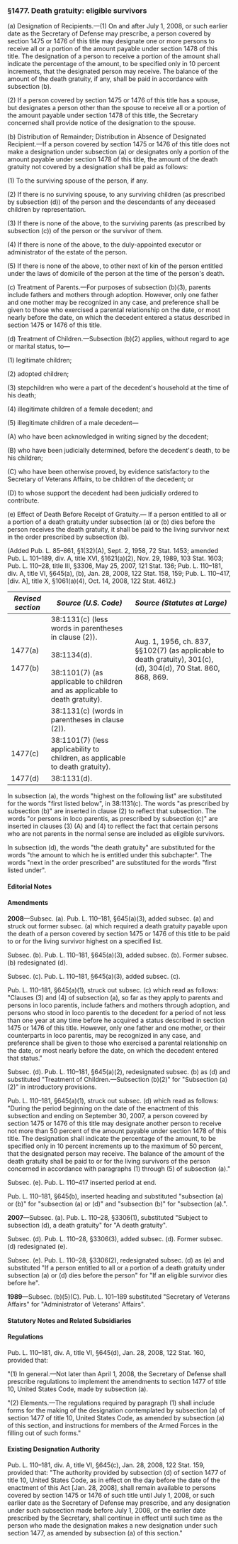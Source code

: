 ### §1477. Death gratuity: eligible survivors ###

(a) Designation of Recipients.—(1) On and after July 1, 2008, or such earlier date as the Secretary of Defense may prescribe, a person covered by section 1475 or 1476 of this title may designate one or more persons to receive all or a portion of the amount payable under section 1478 of this title. The designation of a person to receive a portion of the amount shall indicate the percentage of the amount, to be specified only in 10 percent increments, that the designated person may receive. The balance of the amount of the death gratuity, if any, shall be paid in accordance with subsection (b).

(2) If a person covered by section 1475 or 1476 of this title has a spouse, but designates a person other than the spouse to receive all or a portion of the amount payable under section 1478 of this title, the Secretary concerned shall provide notice of the designation to the spouse.

(b) Distribution of Remainder; Distribution in Absence of Designated Recipient.—If a person covered by section 1475 or 1476 of this title does not make a designation under subsection (a) or designates only a portion of the amount payable under section 1478 of this title, the amount of the death gratuity not covered by a designation shall be paid as follows:

(1) To the surviving spouse of the person, if any.

(2) If there is no surviving spouse, to any surviving children (as prescribed by subsection (d)) of the person and the descendants of any deceased children by representation.

(3) If there is none of the above, to the surviving parents (as prescribed by subsection (c)) of the person or the survivor of them.

(4) If there is none of the above, to the duly-appointed executor or administrator of the estate of the person.

(5) If there is none of the above, to other next of kin of the person entitled under the laws of domicile of the person at the time of the person's death.

(c) Treatment of Parents.—For purposes of subsection (b)(3), parents include fathers and mothers through adoption. However, only one father and one mother may be recognized in any case, and preference shall be given to those who exercised a parental relationship on the date, or most nearly before the date, on which the decedent entered a status described in section 1475 or 1476 of this title.

(d) Treatment of Children.—Subsection (b)(2) applies, without regard to age or marital status, to—

(1) legitimate children;

(2) adopted children;

(3) stepchildren who were a part of the decedent's household at the time of his death;

(4) illegitimate children of a female decedent; and

(5) illegitimate children of a male decedent—

(A) who have been acknowledged in writing signed by the decedent;

(B) who have been judicially determined, before the decedent's death, to be his children;

(C) who have been otherwise proved, by evidence satisfactory to the Secretary of Veterans Affairs, to be children of the decedent; or

(D) to whose support the decedent had been judicially ordered to contribute.

(e) Effect of Death Before Receipt of Gratuity.— If a person entitled to all or a portion of a death gratuity under subsection (a) or (b) dies before the person receives the death gratuity, it shall be paid to the living survivor next in the order prescribed by subsection (b).

(Added Pub. L. 85–861, §1(32)(A), Sept. 2, 1958, 72 Stat. 1453; amended Pub. L. 101–189, div. A, title XVI, §1621(a)(2), Nov. 29, 1989, 103 Stat. 1603; Pub. L. 110–28, title III, §3306, May 25, 2007, 121 Stat. 136; Pub. L. 110–181, div. A, title VI, §645(a), (b), Jan. 28, 2008, 122 Stat. 158, 159; Pub. L. 110–417, [div. A], title X, §1061(a)(4), Oct. 14, 2008, 122 Stat. 4612.)

|   *Revised section*    |                                                                     *Source (U.S. Code)*                                                                      |                                         *Source (Statutes at Large)*                                          |
|------------------------|---------------------------------------------------------------------------------------------------------------------------------------------------------------|---------------------------------------------------------------------------------------------------------------|
|1477(a)<br/><br/>1477(b)|38:1131(c) (less words in parentheses in clause (2)).<br/><br/>38:1134(d).<br/><br/>38:1101(7) (as applicable to children and as applicable to death gratuity).|Aug. 1, 1956, ch. 837, §§102(7) (as applicable to death gratuity), 301(c), (d), 304(d), 70 Stat. 860, 868, 869.|
|                        |                                                       38:1131(c) (words in parentheses in clause (2)).                                                        |                                                                                                               |
|        1477(c)         |                                         38:1101(7) (less applicability to children, as applicable to death gratuity).                                         |                                                                                                               |
|        1477(d)         |                                                                          38:1131(d).                                                                          |                                                                                                               |

In subsection (a), the words "highest on the following list" are substituted for the words "first listed below", in 38:1131(c). The words "as prescribed by subsection (b)" are inserted in clause (2) to reflect that subsection. The words "or persons in loco parentis, as prescribed by subsection (c)" are inserted in clauses (3) (A) and (4) to reflect the fact that certain persons who are not parents in the normal sense are included as eligible survivors.

In subsection (d), the words "the death gratuity" are substituted for the words "the amount to which he is entitled under this subchapter". The words "next in the order prescribed" are substituted for the words "first listed under".

#### **Editorial Notes** ####

#### Amendments ####

**2008**—Subsec. (a). Pub. L. 110–181, §645(a)(3), added subsec. (a) and struck out former subsec. (a) which required a death gratuity payable upon the death of a person covered by section 1475 or 1476 of this title to be paid to or for the living survivor highest on a specified list.

Subsec. (b). Pub. L. 110–181, §645(a)(3), added subsec. (b). Former subsec. (b) redesignated (d).

Subsec. (c). Pub. L. 110–181, §645(a)(3), added subsec. (c).

Pub. L. 110–181, §645(a)(1), struck out subsec. (c) which read as follows: "Clauses (3) and (4) of subsection (a), so far as they apply to parents and persons in loco parentis, include fathers and mothers through adoption, and persons who stood in loco parentis to the decedent for a period of not less than one year at any time before he acquired a status described in section 1475 or 1476 of this title. However, only one father and one mother, or their counterparts in loco parentis, may be recognized in any case, and preference shall be given to those who exercised a parental relationship on the date, or most nearly before the date, on which the decedent entered that status."

Subsec. (d). Pub. L. 110–181, §645(a)(2), redesignated subsec. (b) as (d) and substituted "Treatment of Children.—Subsection (b)(2)" for "Subsection (a)(2)" in introductory provisions.

Pub. L. 110–181, §645(a)(1), struck out subsec. (d) which read as follows: "During the period beginning on the date of the enactment of this subsection and ending on September 30, 2007, a person covered by section 1475 or 1476 of this title may designate another person to receive not more than 50 percent of the amount payable under section 1478 of this title. The designation shall indicate the percentage of the amount, to be specified only in 10 percent increments up to the maximum of 50 percent, that the designated person may receive. The balance of the amount of the death gratuity shall be paid to or for the living survivors of the person concerned in accordance with paragraphs (1) through (5) of subsection (a)."

Subsec. (e). Pub. L. 110–417 inserted period at end.

Pub. L. 110–181, §645(b), inserted heading and substituted "subsection (a) or (b)" for "subsection (a) or (d)" and "subsection (b)" for "subsection (a).".

**2007**—Subsec. (a). Pub. L. 110–28, §3306(1), substituted "Subject to subsection (d), a death gratuity" for "A death gratuity".

Subsec. (d). Pub. L. 110–28, §3306(3), added subsec. (d). Former subsec. (d) redesignated (e).

Subsec. (e). Pub. L. 110–28, §3306(2), redesignated subsec. (d) as (e) and substituted "If a person entitled to all or a portion of a death gratuity under subsection (a) or (d) dies before the person" for "If an eligible survivor dies before he".

**1989**—Subsec. (b)(5)(C). Pub. L. 101–189 substituted "Secretary of Veterans Affairs" for "Administrator of Veterans' Affairs".

#### **Statutory Notes and Related Subsidiaries** ####

#### Regulations ####

Pub. L. 110–181, div. A, title VI, §645(d), Jan. 28, 2008, 122 Stat. 160, provided that:

"(1) In general.—Not later than April 1, 2008, the Secretary of Defense shall prescribe regulations to implement the amendments to section 1477 of title 10, United States Code, made by subsection (a).

"(2) Elements.—The regulations required by paragraph (1) shall include forms for the making of the designation contemplated by subsection (a) of section 1477 of title 10, United States Code, as amended by subsection (a) of this section, and instructions for members of the Armed Forces in the filling out of such forms."

#### Existing Designation Authority ####

Pub. L. 110–181, div. A, title VI, §645(c), Jan. 28, 2008, 122 Stat. 159, provided that: "The authority provided by subsection (d) of section 1477 of title 10, United States Code, as in effect on the day before the date of the enactment of this Act [Jan. 28, 2008], shall remain available to persons covered by section 1475 or 1476 of such title until July 1, 2008, or such earlier date as the Secretary of Defense may prescribe, and any designation under such subsection made before July 1, 2008, or the earlier date prescribed by the Secretary, shall continue in effect until such time as the person who made the designation makes a new designation under such section 1477, as amended by subsection (a) of this section."